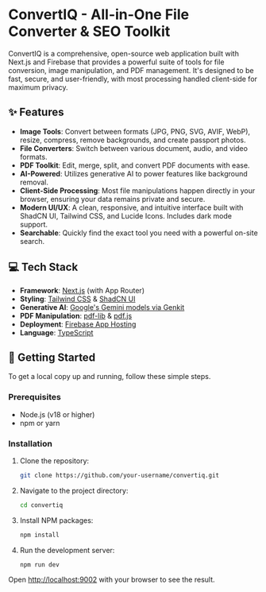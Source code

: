 # ConvertIQ - All-in-One File Converter & SEO Toolkit

ConvertIQ is a comprehensive, open-source web application built with Next.js and Firebase that provides a powerful suite of tools for file conversion, image manipulation, and PDF management. It's designed to be fast, secure, and user-friendly, with most processing handled client-side for maximum privacy.

## ✨ Features

- **Image Tools**: Convert between formats (JPG, PNG, SVG, AVIF, WebP), resize, compress, remove backgrounds, and create passport photos.
- **File Converters**: Switch between various document, audio, and video formats.
- **PDF Toolkit**: Edit, merge, split, and convert PDF documents with ease.
- **AI-Powered**: Utilizes generative AI to power features like background removal.
- **Client-Side Processing**: Most file manipulations happen directly in your browser, ensuring your data remains private and secure.
- **Modern UI/UX**: A clean, responsive, and intuitive interface built with ShadCN UI, Tailwind CSS, and Lucide Icons. Includes dark mode support.
- **Searchable**: Quickly find the exact tool you need with a powerful on-site search.

## 💻 Tech Stack

- **Framework**: [Next.js](https://nextjs.org/) (with App Router)
- **Styling**: [Tailwind CSS](https://tailwindcss.com/) & [ShadCN UI](https://ui.shadcn.com/)
- **Generative AI**: [Google's Gemini models via Genkit](https://firebase.google.com/docs/genkit)
- **PDF Manipulation**: [pdf-lib](https://pdf-lib.js.org/) & [pdf.js](https://mozilla.github.io/pdf.js/)
- **Deployment**: [Firebase App Hosting](https://firebase.google.com/docs/app-hosting)
- **Language**: [TypeScript](https://www.typescriptlang.org/)

## 🚀 Getting Started

To get a local copy up and running, follow these simple steps.

### Prerequisites

- Node.js (v18 or higher)
- npm or yarn

### Installation

1. Clone the repository:
   ```sh
   git clone https://github.com/your-username/convertiq.git
   ```
2. Navigate to the project directory:
   ```sh
   cd convertiq
   ```
3. Install NPM packages:
   ```sh
   npm install
   ```
4. Run the development server:
   ```sh
   npm run dev
   ```

Open [http://localhost:9002](http://localhost:9002) with your browser to see the result.
